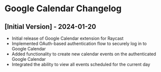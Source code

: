 # Google Calendar Changelog

## [Initial Version] - 2024-01-20
-  Initial release of Google Calendar extension for Raycast
-  Implemented OAuth-based authentication flow to securely log in to Google Calendar
-  Added functionality to create new calendar events on the authenticated Google Calendar
-  Integrated the ability to view all events scheduled for the current day